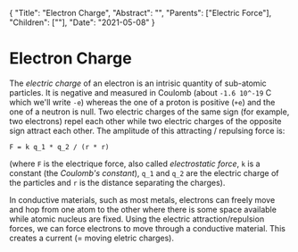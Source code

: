 {
    "Title": "Electron Charge",
    "Abstract": "",
    "Parents": ["Electric Force"],
    "Children": [""],
    "Date": "2021-05-08"
}

# Electron Charge

The _electric charge_ of an electron is an intrisic quantity of sub-atomic particles. It is negative and measured in Coulomb (about `-1.6 10^-19` C which we'll write `-e`) whereas the one of a proton is positive (`+e`) and the one of a neutron is null. Two electric charges of the same sign (for example, two electrons) repel each other while two electric charges of the opposite sign attract each other. The amplitude of this attracting / repulsing force is:

`F = k q_1 * q_2 / (r * r)`

(where `F` is the electrique force, also called _electrostatic force_, `k` is a constant (the _Coulomb's constant_), `q_1` and `q_2` are the electric charge of the particles and `r` is the distance separating the charges). 

In conductive materials, such as most metals, electrons can freely move and hop from one atom to the other where there is some space available while atomic nucleus are fixed. Using the electric attraction/repulsion forces, we can force electrons to move through a conductive material. This creates a current (= moving eletric charges).